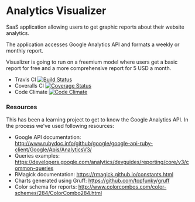 

# Analytics Visualizer

SaaS application allowing users to get graphic reports about their website analytics.

The application accesses Google Analytics API and formats a weekly or monthly report.

Visualizer is going to run on a freemium model where users get a basic report for free and a more comprehensive report for 5 USD a month.

* Travis CI [![Build Status](https://travis-ci.org/AgileVentures/visualizer.svg?branch=master)](https://travis-ci.org/AgileVentures/visualizer)
* Coveralls CI [![Coverage Status](https://coveralls.io/repos/github/AgileVentures/visualizer/badge.svg?branch=develop)](https://coveralls.io/github/AgileVentures/visualizer?branch=develop)
* Code Climate [![Code Climate](https://codeclimate.com/github/AgileVentures/visualizer/badges/gpa.svg)](https://codeclimate.com/github/AgileVentures/visualizer)

### Resources

This has been a learning project to get to know the Google Analytics API. In the process we've used following resources:

* Google API documentation: http://www.rubydoc.info/github/google/google-api-ruby-client/Google/Apis/AnalyticsV3/
* Queries examples: https://developers.google.com/analytics/devguides/reporting/core/v3/common-queries
* RMagick documentation: https://rmagick.github.io/constants.html
* Charts generated using Gruff: https://github.com/topfunky/gruff
* Color schema for reports: http://www.colorcombos.com/color-schemes/284/ColorCombo284.html
